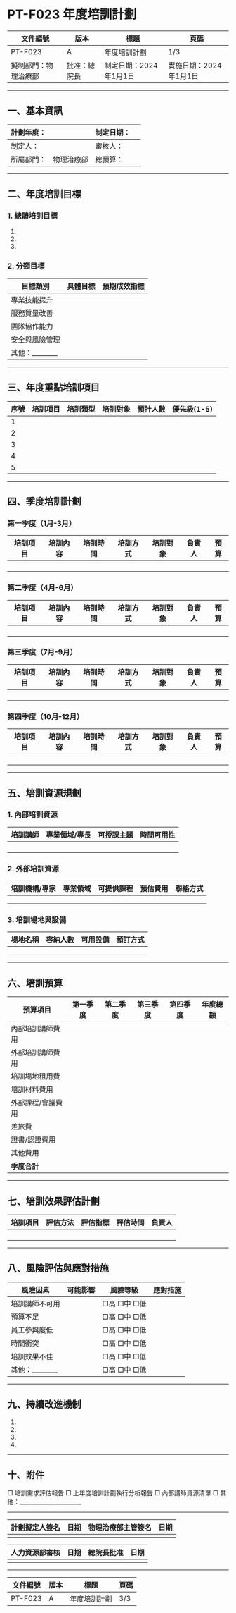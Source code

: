 # PT-F023 年度培訓計劃

| 文件編號 | 版本 | 標題 | 頁碼 |
|---------|------|------|------|
| PT-F023 | A | 年度培訓計劃 | 1/3 |
| 擬制部門：物理治療部 | 批准：總院長 | 制定日期：2024年1月1日 | 實施日期：2024年1月1日 |

---

## 一、基本資訊

| 計劃年度：| | 制定日期：| |
|---------|--|---------|--|
| 制定人：| | 審核人：| |
| 所屬部門：| 物理治療部 | 總預算：| |

---

## 二、年度培訓目標

### 1. 總體培訓目標

1. 
2. 
3. 

### 2. 分類目標

| 目標類別 | 具體目標 | 預期成效指標 |
|---------|---------|------------|
| 專業技能提升 | | |
| 服務質量改善 | | |
| 團隊協作能力 | | |
| 安全與風險管理 | | |
| 其他：________ | | |

---

## 三、年度重點培訓項目

| 序號 | 培訓項目 | 培訓類型 | 培訓對象 | 預計人數 | 優先級(1-5) |
|------|---------|---------|---------|---------|------------|
| 1 | | | | | |
| 2 | | | | | |
| 3 | | | | | |
| 4 | | | | | |
| 5 | | | | | |

---

## 四、季度培訓計劃

### 第一季度（1月-3月）

| 培訓項目 | 培訓內容 | 培訓時間 | 培訓方式 | 培訓對象 | 負責人 | 預算 |
|---------|---------|---------|---------|---------|-------|------|
| | | | | | | |
| | | | | | | |
| | | | | | | |
| | | | | | | |

### 第二季度（4月-6月）

| 培訓項目 | 培訓內容 | 培訓時間 | 培訓方式 | 培訓對象 | 負責人 | 預算 |
|---------|---------|---------|---------|---------|-------|------|
| | | | | | | |
| | | | | | | |
| | | | | | | |
| | | | | | | |

### 第三季度（7月-9月）

| 培訓項目 | 培訓內容 | 培訓時間 | 培訓方式 | 培訓對象 | 負責人 | 預算 |
|---------|---------|---------|---------|---------|-------|------|
| | | | | | | |
| | | | | | | |
| | | | | | | |
| | | | | | | |

### 第四季度（10月-12月）

| 培訓項目 | 培訓內容 | 培訓時間 | 培訓方式 | 培訓對象 | 負責人 | 預算 |
|---------|---------|---------|---------|---------|-------|------|
| | | | | | | |
| | | | | | | |
| | | | | | | |
| | | | | | | |

---

## 五、培訓資源規劃

### 1. 內部培訓資源

| 培訓講師 | 專業領域/專長 | 可授課主題 | 時間可用性 |
|---------|--------------|-----------|-----------|
| | | | |
| | | | |
| | | | |
| | | | |

### 2. 外部培訓資源

| 培訓機構/專家 | 專業領域 | 可提供課程 | 預估費用 | 聯絡方式 |
|--------------|---------|-----------|---------|---------|
| | | | | |
| | | | | |
| | | | | |

### 3. 培訓場地與設備

| 場地名稱 | 容納人數 | 可用設備 | 預訂方式 |
|---------|---------|---------|---------|
| | | | |
| | | | |
| | | | |

---

## 六、培訓預算

| 預算項目 | 第一季度 | 第二季度 | 第三季度 | 第四季度 | 年度總額 |
|---------|---------|---------|---------|---------|---------|
| 內部培訓講師費用 | | | | | |
| 外部培訓講師費用 | | | | | |
| 培訓場地租用費 | | | | | |
| 培訓材料費用 | | | | | |
| 外部課程/會議費用 | | | | | |
| 差旅費 | | | | | |
| 證書/認證費用 | | | | | |
| 其他費用 | | | | | |
| **季度合計** | | | | | |

---

## 七、培訓效果評估計劃

| 培訓項目 | 評估方法 | 評估指標 | 評估時間 | 負責人 |
|---------|---------|---------|---------|-------|
| | | | | |
| | | | | |
| | | | | |
| | | | | |

---

## 八、風險評估與應對措施

| 風險因素 | 可能影響 | 風險等級 | 應對措施 |
|---------|---------|---------|---------|
| 培訓講師不可用 | | □高 □中 □低 | |
| 預算不足 | | □高 □中 □低 | |
| 員工參與度低 | | □高 □中 □低 | |
| 時間衝突 | | □高 □中 □低 | |
| 培訓效果不佳 | | □高 □中 □低 | |
| 其他：________ | | □高 □中 □低 | |

---

## 九、持續改進機制

1. 
2. 
3. 
4. 

---

## 十、附件

□ 培訓需求評估報告
□ 上年度培訓計劃執行分析報告
□ 內部講師資源清單
□ 其他：______________________

---

| 計劃擬定人簽名 | 日期 | 物理治療部主管簽名 | 日期 |
|--------------|------|-----------------|------|
| | | | |

| 人力資源部審核 | 日期 | 總院長批准 | 日期 |
|--------------|------|-----------|------|
| | | | |

---

| 文件編號 | 版本 | 標題 | 頁碼 |
|---------|------|------|------|
| PT-F023 | A | 年度培訓計劃 | 3/3 | 
